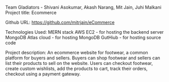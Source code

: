 Team Gladiators - Shivani Asokumar, Akash Narang, Mit Jain, Juhi Malkani Project title: Ecommerce

Github URL: https://github.com/mitrjain/eCommerce

Technologies Used: MERN stack AWS EC2 - for hosting the backend server MongoDB Atlas cloud - for hosting MongoDB GutHiub - for hosting source code

Project description: An ecommerce website for footwear, a common platform for buyers and sellers. Buyers can shop footwear and sellers can list their products to sell on the website. Users can checkout footwear, create custom wishlists, add the products to cart, track their orders, checkout using a payment gateway.
